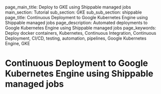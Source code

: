page_main_title: Deploy to GKE using Shippable managed jobs
main_section: Tutorial
sub_section: GKE
sub_sub_section: shippable
page_title: Continuous Deployment to Google Kubernetes Engine using Shippable managed jobs
page_description: Automated deployments to Google Kubernetes Engine using Shippable managed jobs
page_keywords: Deploy docker containers, Kubernetes, Continuous Integration, Continuous Deployment, CI/CD, testing, automation, pipelines, Google Kubernetes Engine, GKE

# Continuous Deployment to Google Kubernetes Engine using Shippable managed jobs
